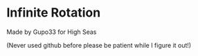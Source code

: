 # Infinite Rotation
Made by Gupo33 for High Seas

(Never used github before please be patient while I figure it out!)
